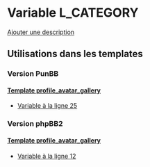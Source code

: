 # Variable L_CATEGORY
[Ajouter une description](https://fa-tvars.appspot.com/var/L_CATEGORY)

## Utilisations dans les templates

### Version PunBB

#### [Template profile_avatar_gallery](punbb/profile_avatar_gallery.md#readme)
* [Variable &agrave; la ligne 25](../punbb/profile_avatar_gallery.tpl#L25)

### Version phpBB2

#### [Template profile_avatar_gallery](subsilver/profile_avatar_gallery.md#readme)
* [Variable &agrave; la ligne 12](../subsilver/profile_avatar_gallery.tpl#L12)